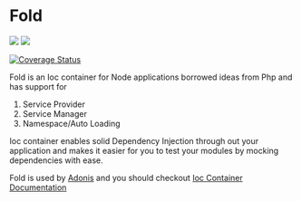 # Fold

![](http://i1117.photobucket.com/albums/k594/thetutlage/poppins-1_zpsg867sqyl.png)
![](https://img.shields.io/travis/poppinss/adonis-fold.svg)

[![Coverage Status](https://coveralls.io/repos/poppinss/adonis-fold/badge.svg?branch=master&service=github)](https://coveralls.io/github/poppinss/adonis-fold?branch=master)

Fold is an Ioc container for Node applications borrowed ideas from Php and has support for 

1. Service Provider
2. Service Manager
3. Namespace/Auto Loading

Ioc container enables solid Dependency Injection through out your application and makes it easier for you to test your modules by mocking dependencies with ease.

Fold is used by [Adonis](http://adonisjs.com) and you should checkout [Ioc Container Documentation](#http://adonisjs.com/docs/1.0/ioc-container)
